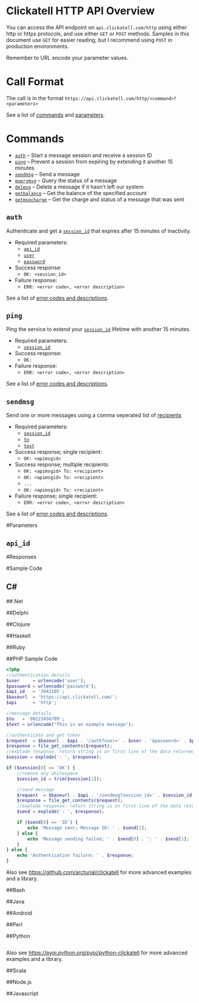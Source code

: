 # Clickatell HTTP API Overview

You can access the API endpoint on `api.clickatell.com/http` using either http or https protocols, and use either `GET` or `POST` methods. Samples in this document use `GET` for easier reading, but I recommend using `POST` in production environments.

Remember to URL encode your parameter values.

# Call Format

The call is in the format `https://api.clickatell.com/http/<command>?<parameters>`

See a list of [commands](#commands) and [parameters](#parameters).

# Commands

* [`auth`](#auth) &ndash; Start a message session and receive a session ID
* [`ping`](#) &ndash; Prevent a session from expiring by extending it another 15 minutes
* [`sendmsg`](#) &ndash; Send a message
* [`querymsg`](#) &ndash; Query the status of a message
* [`delmsg`](#) &ndash; Delete a message if it hasn't left our system
* [`getbalance`](#) &ndash; Get the balance of the specified account
* [`getmsgcharge`](#) &ndash; Get the charge and status of a message that was sent

## `auth`

Authenticate and get a [`session_id`](#session_id) that expires after 15 minutes of inactivity.

* Required parameters:
    * [`api_id`](#api_id)
    * [`user`](#user)
    * [`password`](#password)
* Success response:
    * `OK: <session_id>`
* Failure response:
    * `ERR: <error code>, <error description>`

See a list of [error codes and descriptions](#error-codes).

## `ping`

Ping the service to extend your [`session_id`](#session_id) lifetime with another 15 minutes.

* Required parameters:
    * [`session_id`](#session_id)
* Success response:
    * `OK: `
* Failure response:
    * `ERR: <error code>, <error description>`

See a list of [error codes and descriptions](#error-codes).

## `sendmsg`

Send one or more messages using a comma seperated list of [recipients](#to)
* Required parameters:
    * [`session_id`](#session_id)
    * [`to`](#to)
    * [`text`](#text)
* Success response; single recipient:
    * `OK: <apimsgid>`
* Success response; multiple recipients:
    * `OK: <apimsgid> To: <recipient>`
    * `OK: <apimsgid> To: <recipient>`
    * `...`
    * `OK: <apimsgid> To: <recipient>`
* Failure response; single recipient:
    * `ERR: <error code>, <error description>`

See a list of [error codes and descriptions](#error-codes).

#Parameters

## `api_id`

#Responses

#Sample Code

C#
------

##.Net

##Delphi

##Clojure

##Haskell

##Ruby

##PHP Sample Code
```php
<?php
//authentication details
$user     = urlencode('user');
$password = urlencode('password');
$api_id   = '3442105';
$baseurl  = 'https://api.clickatell.com/';
$api      = 'http';

//message details
$to   = '00123456789';
$text = urlencode("This is an example message");

//authenticate and get token
$request  = $baseurl . $api . '/auth?user=' . $user . '&password=' . $password . '&api_id=' . $api_id;
$response = file_get_contents($request);
//explode response. return string is on first line of the data returned
$session = explode(': ', $response);

if ($session[0] == 'OK') {
	//remove any whitespace
	$session_id = trim($session[1]);

	//send message
	$request  = $baseurl . $api . '/sendmsg?session_id=' . $session_id . '&to=' . $to . '&text=' . $text;
	$response = file_get_contents($request);
	//explode response. return string is on first line of the data returned
	$send = explode(': ', $response);

	if ($send[0] == 'ID') {
		echo 'Message sent; Message ID: ' . $send[1];
	} else {
		echo 'Message sending failed; ' . $send[0] . ': ' . $send[1];
	}
} else {
	echo 'Authentication failure: ' . $response;
}
```

Also see https://github.com/arcturial/clickatell for more advanced examples and a library.

##Bash

##Java

##Android

##Perl

##Python

```python


```

Also see https://pypi.python.org/pypi/python-clickatell for more advanced examples and a library.

##Scala

##Node.js

##Javascript
